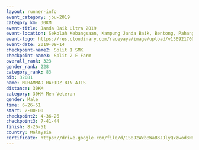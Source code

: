 ```yaml
---
layout: runner-info 
event_category: jbu-2019 
category_km: 30KM 
event-title: Janda Baik Ultra 2019
event-location: Sekolah Kebangsaan, Kampung Janda Baik, Bentong, Pahang, Malaysia 
event-logo: https://res.cloudinary.com/raceyaya/image/upload/v1569217009/logo/janda-baik_vch1pc.jpg 
event-date: 2019-09-14 
checkpoint-name2: Split 1 SMK 
checkpoint-name3: Split 2 E Farm 
overall_rank: 323
gender_rank: 228
category_rank: 83
bib: 32081
name: MUHAMMAD HAFIDZ BIN AJIS
distance: 30KM
category: 30KM Men Veteran
gender: Male
time: 6-26-51
start: 2-00-00
checkpoint2: 4-36-26
checkpoint3: 7-41-44
finish: 8-26-51
country: Malaysia
certificate: https://drive.google.com/file/d/1S8J2WxbBWaB3JJlyQxzwod3NBSZce7o8/view?usp=sharing
---
```

